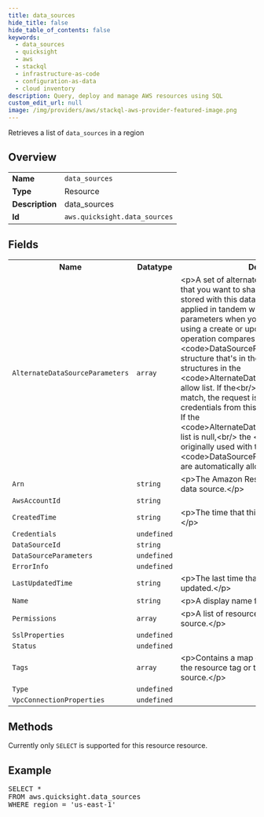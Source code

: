 ```yaml
---
title: data_sources
hide_title: false
hide_table_of_contents: false
keywords:
  - data_sources
  - quicksight
  - aws
  - stackql
  - infrastructure-as-code
  - configuration-as-data
  - cloud inventory
description: Query, deploy and manage AWS resources using SQL
custom_edit_url: null
image: /img/providers/aws/stackql-aws-provider-featured-image.png
---
```

Retrieves a list of <code>data_sources</code> in a region

## Overview
<table><tbody>
<tr><td><b>Name</b></td><td><code>data_sources</code></td></tr>
<tr><td><b>Type</b></td><td>Resource</td></tr>
<tr><td><b>Description</b></td><td>data_sources</td></tr>
<tr><td><b>Id</b></td><td><code>aws.quicksight.data_sources</code></td></tr>
</tbody></table>

## Fields
<table><tbody>
<tr><th>Name</th><th>Datatype</th><th>Description</th></tr>
<tr><td><code>AlternateDataSourceParameters</code></td><td><code>array</code></td><td>&lt;p&gt;A set of alternate data source parameters that you want to share for the credentials&lt;br&#x2F;&gt;            stored with this data source. The credentials are applied in tandem with the data source&lt;br&#x2F;&gt;            parameters when you copy a data source by using a create or update request. The API&lt;br&#x2F;&gt;            operation compares the &lt;code&gt;DataSourceParameters&lt;&#x2F;code&gt; structure that's in the request&lt;br&#x2F;&gt;            with the structures in the &lt;code&gt;AlternateDataSourceParameters&lt;&#x2F;code&gt; allow list. If the&lt;br&#x2F;&gt;            structures are an exact match, the request is allowed to use the credentials from this&lt;br&#x2F;&gt;            existing data source. If the &lt;code&gt;AlternateDataSourceParameters&lt;&#x2F;code&gt; list is null,&lt;br&#x2F;&gt;            the &lt;code&gt;Credentials&lt;&#x2F;code&gt; originally used with this &lt;code&gt;DataSourceParameters&lt;&#x2F;code&gt;&lt;br&#x2F;&gt;            are automatically allowed.&lt;&#x2F;p&gt;</td></tr>
<tr><td><code>Arn</code></td><td><code>string</code></td><td>&lt;p&gt;The Amazon Resource Name (ARN) of the data source.&lt;&#x2F;p&gt;</td></tr>
<tr><td><code>AwsAccountId</code></td><td><code>string</code></td><td></td></tr>
<tr><td><code>CreatedTime</code></td><td><code>string</code></td><td>&lt;p&gt;The time that this data source was created.&lt;&#x2F;p&gt;</td></tr>
<tr><td><code>Credentials</code></td><td><code>undefined</code></td><td></td></tr>
<tr><td><code>DataSourceId</code></td><td><code>string</code></td><td></td></tr>
<tr><td><code>DataSourceParameters</code></td><td><code>undefined</code></td><td></td></tr>
<tr><td><code>ErrorInfo</code></td><td><code>undefined</code></td><td></td></tr>
<tr><td><code>LastUpdatedTime</code></td><td><code>string</code></td><td>&lt;p&gt;The last time that this data source was updated.&lt;&#x2F;p&gt;</td></tr>
<tr><td><code>Name</code></td><td><code>string</code></td><td>&lt;p&gt;A display name for the data source.&lt;&#x2F;p&gt;</td></tr>
<tr><td><code>Permissions</code></td><td><code>array</code></td><td>&lt;p&gt;A list of resource permissions on the data source.&lt;&#x2F;p&gt;</td></tr>
<tr><td><code>SslProperties</code></td><td><code>undefined</code></td><td></td></tr>
<tr><td><code>Status</code></td><td><code>undefined</code></td><td></td></tr>
<tr><td><code>Tags</code></td><td><code>array</code></td><td>&lt;p&gt;Contains a map of the key-value pairs for the resource tag or tags assigned to the data source.&lt;&#x2F;p&gt;</td></tr>
<tr><td><code>Type</code></td><td><code>undefined</code></td><td></td></tr>
<tr><td><code>VpcConnectionProperties</code></td><td><code>undefined</code></td><td></td></tr>

</tbody></table>

## Methods
Currently only <code>SELECT</code> is supported for this resource resource.

## Example
<pre>
SELECT * 
FROM aws.quicksight.data_sources
WHERE region = 'us-east-1'
</pre>
